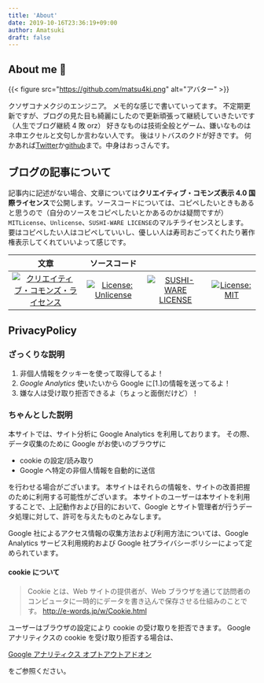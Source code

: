 ```yaml
---
title: 'About'
date: 2019-10-16T23:36:19+09:00
author: Amatsuki
draft: false
---
```


## About me 🚀

{{< figure src="https://github.com/matsu4ki.png" alt="アバター" >}}

クソザコナメクジのエンジニア。
メモ的な感じで書いていってます。
不定期更新ですが、ブログの見た目も綺麗にしたので更新頑張って継続していきたいです（人生でブログ継続 4 敗 orz）
好きなものは技術全般とゲーム、嫌いなものはネ申エクセルと文句しか言わない人です。
後はリトバスのクドが好きです。
何かあれば[Twitter](https://twitter.com/matsu4ki)か[github](https://github.com/matsu4ki/homepage)まで。中身はおっさんです。

## ブログの記事について

記事内に記述がない場合、文章については**クリエイティブ・コモンズ表示 4.0 国際ライセンス**で公開します。ソースコードについては、コピペしたいときもあると思うので（自分のソースをコピペしたいとかあるのかは疑問ですが）
`MITLicense`、`Unlicense`、`SUSHI-WARE LICENSE`のマルチライセンスとします。
要はコピペしたい人はコピペしていいし、優しい人は寿司おごってくれたり著作権表示してくれていいよって感じです。

|                                                                   文章                                                                   |                                              ソースコード                                               |                                                                                                                                           |                                                                                                             |
| :--------------------------------------------------------------------------------------------------------------------------------------: | :-----------------------------------------------------------------------------------------------------: | :---------------------------------------------------------------------------------------------------------------------------------------: | :---------------------------------------------------------------------------------------------------------: |
| [![クリエイティブ・コモンズ・ライセンス](https://i.creativecommons.org/l/by/4.0/88x31.png)](http://creativecommons.org/licenses/by/4.0/) | [![License: Unlicense](https://img.shields.io/badge/license-Unlicense-blue.svg)](http://unlicense.org/) | [![SUSHI-WARE LICENSE](https://img.shields.io/badge/license-SUSHI--WARE%F0%9F%8D%A3-blue.svg)](https://github.com/MakeNowJust/sushi-ware) | [![License: MIT](https://img.shields.io/badge/License-MIT-yellow.svg)](https://opensource.org/licenses/MIT) |

## PrivacyPolicy

### ざっくりな説明

1. 非個人情報をクッキーを使って取得してるよ！
2. _Google Analytics_ 使いたいから Google に[1.]の情報を送ってるよ！
3. 嫌な人は受け取り拒否できるよ（ちょっと面倒だけど）！

### ちゃんとした説明

本サイトでは、サイト分析に Google Analytics を利用しております。
その際、データ収集のために Google がお使いのブラウザに

- cookie の設定/読み取り
- Google へ特定の非個人情報を自動的に送信

を行わせる場合がございます。
本サイトはそれらの情報を、サイトの改善把握のために利用する可能性がございます。
本サイトのユーザーは本サイトを利用することで、上記動作および目的において、Google とサイト管理者が行うデータ処理に対して、許可を与えたものとみなします。

Google 社によるアクセス情報の収集方法および利用方法については、Google Analytics サービス利用規約および Google 社プライバシーポリシーによって定められています。

#### cookie について

> Cookie とは、Web サイトの提供者が、Web ブラウザを通じて訪問者のコンピュータに一時的にデータを書き込んで保存させる仕組みのことです。
> http://e-words.jp/w/Cookie.html

ユーザーはブラウザの設定により cookie の受け取りを拒否できます。
Google アナリティクスの cookie を受け取り拒否する場合は、

[Google アナリティクス オプトアウトアドオン](https://tools.google.com/dlpage/gaoptout)

をご参照ください。
